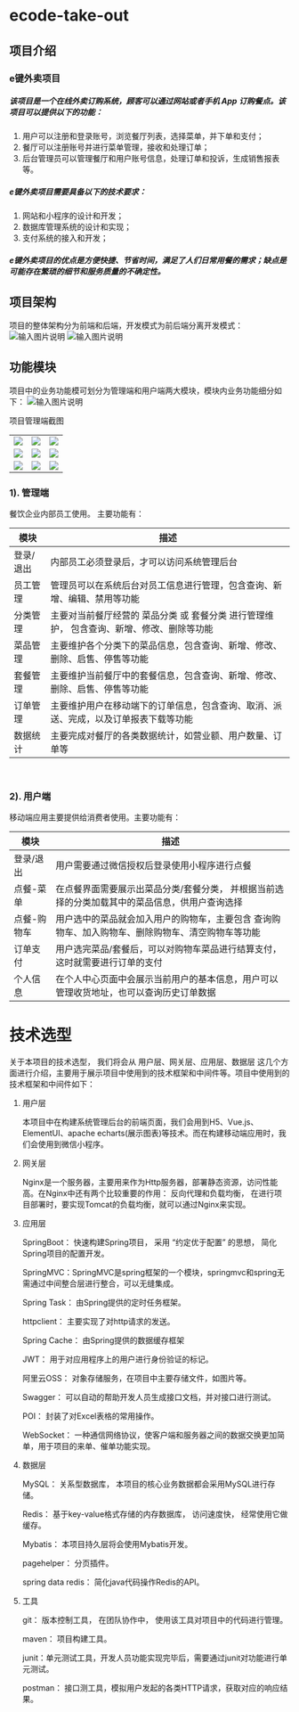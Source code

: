 # ecode-take-out

## 项目介绍
### e键外卖项目 

##### 该项目是一个在线外卖订购系统，顾客可以通过网站或者手机 App 订购餐点。该项目可以提供以下的功能：

1. 用户可以注册和登录账号，浏览餐厅列表，选择菜单，并下单和支付；
2. 餐厅可以注册账号并进行菜单管理，接收和处理订单；
3. 后台管理员可以管理餐厅和用户账号信息，处理订单和投诉，生成销售报表等。
         

##### e键外卖项目需要具备以下的技术要求：

1. 网站和小程序的设计和开发； 
2. 数据库管理系统的设计和实现； 
3. 支付系统的接入和开发；

               
##### e键外卖项目的优点是方便快捷、节省时间，满足了人们日常用餐的需求；缺点是可能存在繁琐的细节和服务质量的不确定性。

## 项目架构
项目的整体架构分为前端和后端，开发模式为前后端分离开发模式：
![输入图片说明](images/1.png)
![输入图片说明](images/3.png)

## 功能模块
项目中的业务功能模可划分为管理端和用户端两大模块，模块内业务功能细分如下：
![输入图片说明](images/2.png)


项目管理端截图

|                                                              |                                                              |                                                              |
| ------------------------------------------------------------ | ------------------------------------------------------------ | ------------------------------------------------------------ |
| ![](images/1.workSpace.png) | ![](images/9.shopStatusManger.png) | ![](images/2.dateView.png) |
| ![](images/3.orderManger.png) | ![](images/4.stemalManger.png) | ![](images/5.dishManger.png) |
| ![](images/6.manger.png) | ![](images/7.addDishOrSteaml.png) | ![](images/8.employeeManger.png) |


### 1). 管理端

餐饮企业内部员工使用。 主要功能有：

| 模块      | 描述                                                         |
| --------- | ------------------------------------------------------------ |
| 登录/退出 | 内部员工必须登录后，才可以访问系统管理后台                   |
| 员工管理  | 管理员可以在系统后台对员工信息进行管理，包含查询、新增、编辑、禁用等功能 |
| 分类管理  | 主要对当前餐厅经营的 菜品分类 或 套餐分类 进行管理维护， 包含查询、新增、修改、删除等功能 |
| 菜品管理  | 主要维护各个分类下的菜品信息，包含查询、新增、修改、删除、启售、停售等功能 |
| 套餐管理  | 主要维护当前餐厅中的套餐信息，包含查询、新增、修改、删除、启售、停售等功能 |
| 订单管理  | 主要维护用户在移动端下的订单信息，包含查询、取消、派送、完成，以及订单报表下载等功能 |
| 数据统计  | 主要完成对餐厅的各类数据统计，如营业额、用户数量、订单等     |


​

### 2). 用户端

移动端应用主要提供给消费者使用。主要功能有：

| 模块        | 描述                                                         |
| ----------- | ------------------------------------------------------------ |
| 登录/退出   | 用户需要通过微信授权后登录使用小程序进行点餐                 |
| 点餐-菜单   | 在点餐界面需要展示出菜品分类/套餐分类， 并根据当前选择的分类加载其中的菜品信息，供用户查询选择 |
| 点餐-购物车 | 用户选中的菜品就会加入用户的购物车，主要包含 查询购物车、加入购物车、删除购物车、清空购物车等功能 |
| 订单支付    | 用户选完菜品/套餐后，可以对购物车菜品进行结算支付，这时就需要进行订单的支付 |
| 个人信息    | 在个人中心页面中会展示当前用户的基本信息，用户可以管理收货地址，也可以查询历史订单数据 |


# 技术选型

关于本项目的技术选型， 我们将会从 用户层、网关层、应用层、数据层 这几个方面进行介绍，主要用于展示项目中使用到的技术框架和中间件等。项目中使用到的技术框架和中间件如下：

1. 用户层

   本项目中在构建系统管理后台的前端页面，我们会用到H5、Vue.js、ElementUI、apache echarts(展示图表)等技术。而在构建移动端应用时，我们会使用到微信小程序。

2. 网关层

   Nginx是一个服务器，主要用来作为Http服务器，部署静态资源，访问性能高。在Nginx中还有两个比较重要的作用： 反向代理和负载均衡， 在进行项目部署时，要实现Tomcat的负载均衡，就可以通过Nginx来实现。

3. 应用层

   SpringBoot： 快速构建Spring项目， 采用 “约定优于配置” 的思想， 简化Spring项目的配置开发。

   SpringMVC：SpringMVC是spring框架的一个模块，springmvc和spring无需通过中间整合层进行整合，可以无缝集成。

   Spring Task： 由Spring提供的定时任务框架。

   httpclient： 主要实现了对http请求的发送。

   Spring Cache： 由Spring提供的数据缓存框架

   JWT： 用于对应用程序上的用户进行身份验证的标记。

   阿里云OSS： 对象存储服务，在项目中主要存储文件，如图片等。

   Swagger： 可以自动的帮助开发人员生成接口文档，并对接口进行测试。

   POI： 封装了对Excel表格的常用操作。

   WebSocket： 一种通信网络协议，使客户端和服务器之间的数据交换更加简单，用于项目的来单、催单功能实现。

4. 数据层

   MySQL： 关系型数据库， 本项目的核心业务数据都会采用MySQL进行存储。

   Redis： 基于key-value格式存储的内存数据库， 访问速度快， 经常使用它做缓存。

   Mybatis： 本项目持久层将会使用Mybatis开发。

   pagehelper： 分页插件。

   spring data redis： 简化java代码操作Redis的API。

5. 工具

   git： 版本控制工具， 在团队协作中， 使用该工具对项目中的代码进行管理。

   maven： 项目构建工具。

   junit：单元测试工具，开发人员功能实现完毕后，需要通过junit对功能进行单元测试。

   postman： 接口测工具，模拟用户发起的各类HTTP请求，获取对应的响应结果。	
   	



